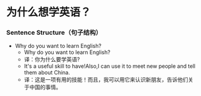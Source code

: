 # 为什么想学英语？

### Sentence Structure（句子结构）

- Why do you want to learn English?
  - Why do you want to learn English?
  - 译：你为什么要学英语?
  - It's a useful skill to have!Also,I can use it to meet new people and tell them about China.
  - 译：这是一项有用的技能！而且，我可以用它来认识新朋友，告诉他们关于中国的事情。
